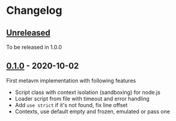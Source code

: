 # Changelog

## [Unreleased][unreleased]

To be released in 1.0.0

## [0.1.0][] - 2020-10-02

First metavm implementation with following features

- Script class with context isolation (sandboxing) for node.js
- Loader script from file with timeout and error handling
- Add `use strict` if it's not found, fix line offset
- Contexts, use default empty and frozen, emulated or pass one

[unreleased]: https://github.com/metarhia/metavm/compare/v0.1.0...HEAD
[0.1.0]: https://github.com/metarhia/metavm/releases/tag/v0.1.0
